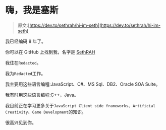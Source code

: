 # 嗨，我是塞斯

> 原文:[https://dev.to/sethrah/hi-im-seth](https://dev.to/sethrah/hi-im-seth)

我已经编码 8 年了。

你可以在 GitHub 上找到我，名字是 [SethRAH](https://github.com/SethRAH)

我住在`Redacted`。

我为`Redacted`工作。

我主要用这些语言编程:JavaScript、C#、MS Sql、DB2、Oracle SOA Suite。

我有时用这些语言编程:C++，Java。

我目前正在学习更多关于`JavaScript Client side frameworks`、`Artificial Creativity`、`Game Development`的知识。

很高兴见到你。